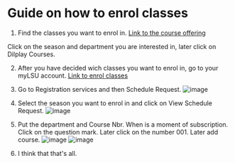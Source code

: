 # Guide on how to enrol classes

1. Find the classes you want to enrol in.
[Link to the course offering](https://appl101.lsu.edu/booklet2.nsf/mainframeset)

Click on the season and department you are interested in, later click on Dilplay Courses.

2. After you have decided wich classes you want to enrol in, go to your myLSU account.
[Link to enrol classes](https://mylsu.apps.lsu.edu/LSU/Welcome)

3. Go to Registration services and then Schedule Request.
   ![image](https://github.com/user-attachments/assets/24b7ccc7-552c-4cf2-856b-0f459c546aae)

4. Select the season you want to enrol in and click on View Schedule Request.
   ![image](https://github.com/user-attachments/assets/a0a5ad9f-bff1-48d3-9b2d-5b4f121767d4)

5. Put the department and Course Nbr. When is a moment of subscription. Click on the question mark. Later click on the number 001. Later add course.
   ![image](https://github.com/user-attachments/assets/f2d861cc-171e-42a8-8ead-bb762cdfcc95)
   ![image](https://github.com/user-attachments/assets/78ff00d3-786e-4147-ba07-a726ff7f99ec)


6. I think that that's all.
